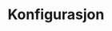 ---
title: Konfigurasjon
id: konfigurasjon
layout: default
description: Hvordan sette verider i .properties filen
isHome: false
---